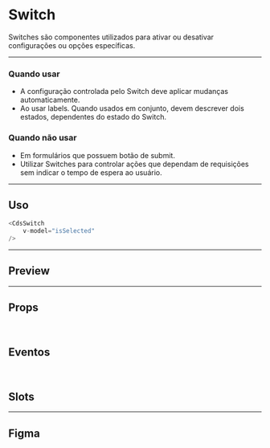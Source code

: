 # Switch

Switches são componentes utilizados para ativar ou desativar configurações ou opções específicas.

---

### Quando usar

- A configuração controlada pelo Switch deve aplicar mudanças automaticamente.
- Ao usar labels. Quando usados em conjunto, devem descrever dois estados, dependentes do estado do Switch.

### Quando não usar

- Em formulários que possuem botão de submit.
- Utilizar Switches para controlar ações que dependam de requisições sem indicar o tempo de espera ao usuário.

---

## Uso

```js
<CdsSwitch
	v-model="isSelected"
/>
```

---

## Preview

<PreviewBuilder
	:args
	:component="CdsSwitch"
	:events
/>

---

## Props

<APITable
	name="CdsSwitch"
	section="props"
/>
<br>

## Eventos

<APITable
	name="CdsSwitch"
	section="events"
/>
<br>

## Slots

<APITable
	name="CdsSwitch"
	section="slots"
/>

---

## Figma

<!-- <FigmaFrame
	src="https://embed.figma.com/design/J5fTswomlHu7RXk1gwbUq6/Cuida?node-id=2040-370&embed-host=share"
/> -->

<script setup>
import { ref } from 'vue';
import CdsSwitch from '@/components/Switch.vue';
const args = ref({});

const events = [
	'update:modelValue'
];
</script>
